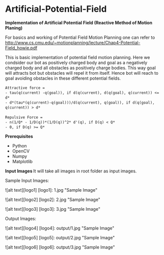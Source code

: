 # Artificial-Potential-Field
<b>Implementation of Artificial Potential Field (Reactive Method of Motion Planing) </b>

For basics and working of Potential Field Motion Planning one can refer to http://www.cs.cmu.edu/~motionplanning/lecture/Chap4-Potential-Field_howie.pdf

This is basic implementation of potential field motion planning. Here we condsider our bot as positively charged body and goal as a negatively charged body and all obstacles as positively charge bodies. 
This way goal will attracts bot but obstacles will repel it from itself. Hence bot will reach to goal avoiding obstacles in these different potential fields.

```
Attractive force = 
- tau(q(current) -q(goal)), if d(q(current), d(q(goal), q(current)) <= d*
- d*(tau*(q(current)-q(goal)))/d(q(current), q(goal)), if d(q(goal), q(current)) > d*

Repulsive Force =
- n(1/Q* - 1/D(q))*(1/D(q))^2* d'(q), if D(q) < Q*
- 0, if D(q) >= Q*
```

<b> Prerequisites</b>
- Python
- OpenCV
- Numpy
- Matplotlib

<b> Input Images </b>
It will take all images in root folder as input images.

Sample Input Images:

![alt text][logo1]
[logo1]: 1.jpg "Sample Image"

![alt text][logo2]
[logo2]: 2.jpg "Sample Image"

![alt text][logo3]
[logo3]: 3.jpg "Sample Image"

Output Images:

![alt text][logo4]
[logo4]: output/1.jpg "Sample Image"

![alt text][logo5]
[logo5]: output/2.jpg "Sample Image"

![alt text][logo6]
[logo6]: output/3.jpg "Sample Image"

